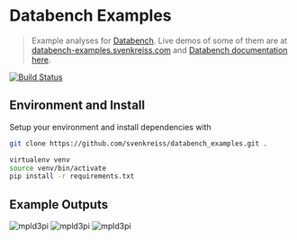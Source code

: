 # Databench Examples

> Example analyses for [Databench](https://github.com/svenkreiss/databench). Live demos of some of them are at [databench-examples.svenkreiss.com](http://databench-examples.svenkreiss.com) and [Databench documentation here](http://www.svenkreiss.com/databench/).

[![Build Status](https://travis-ci.org/svenkreiss/databench_examples.png?branch=dev-0.3)](https://travis-ci.org/svenkreiss/databench_examples)


## Environment and Install

Setup your environment and install dependencies with

```bash
git clone https://github.com/svenkreiss/databench_examples.git .

virtualenv venv
source venv/bin/activate
pip install -r requirements.txt
```


## Example Outputs

![mpld3pi](doc/images/mpld3pi_demo.png)
![mpld3pi](doc/images/mpld3_PointLabel.png)
![mpld3pi](doc/images/mpld3_heart_path.png)
